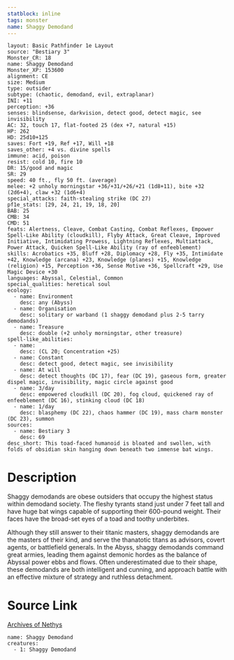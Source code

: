 ```yaml
---
statblock: inline
tags: monster
name: Shaggy Demodand
---
```

```statblock
layout: Basic Pathfinder 1e Layout
source: "Bestiary 3"
Monster_CR: 18
name: Shaggy Demodand
Monster_XP: 153600
alignment: CE
size: Medium
type: outsider
subtype: (chaotic, demodand, evil, extraplanar)
INI: +11
perception: +36
senses: blindsense, darkvision, detect good, detect magic, see invisibility
AC: 32, touch 17, flat-footed 25 (dex +7, natural +15)
HP: 262
HD: 25d10+125
saves: Fort +19, Ref +17, Will +18
saves_other: +4 vs. divine spells
immune: acid, poison
resist: cold 10, fire 10
DR: 15/good and magic
SR: 29
speed: 40 ft., fly 50 ft. (average)
melee: +2 unholy morningstar +36/+31/+26/+21 (1d8+11), bite +32 (2d6+4), claw +32 (1d6+4)
special_attacks: faith-stealing strike (DC 27)
pf1e_stats: [29, 24, 21, 19, 18, 20]
BAB: 25
CMB: 34
CMD: 51
feats: Alertness, Cleave, Combat Casting, Combat Reflexes, Empower Spell-Like Ability (cloudkill), Flyby Attack, Great Cleave, Improved Initiative, Intimidating Prowess, Lightning Reflexes, Multiattack, Power Attack, Quicken Spell-Like Ability (ray of enfeeblement)
skills: Acrobatics +35, Bluff +28, Diplomacy +28, Fly +35, Intimidate +42, Knowledge (arcana) +23, Knowledge (planes) +15, Knowledge (religion) +15, Perception +36, Sense Motive +36, Spellcraft +29, Use Magic Device +30
languages: Abyssal, Celestial, Common
special_qualities: heretical soul
ecology:
  - name: Environment
    desc: any (Abyss)
  - name: Organisation
    desc: solitary or warband (1 shaggy demodand plus 2-5 tarry demodands)
  - name: Treasure
    desc: double (+2 unholy morningstar, other treasure)
spell-like_abilities:
  - name:
    desc: (CL 20; Concentration +25)
  - name: Constant
    desc: detect good, detect magic, see invisibility
  - name: At will
    desc: detect thoughts (DC 17), fear (DC 19), gaseous form, greater dispel magic, invisibility, magic circle against good
  - name: 3/day
    desc: empowered cloudkill (DC 20), fog cloud, quickened ray of enfeeblement (DC 16), stinking cloud (DC 18)
  - name: 1/day
    desc: blasphemy (DC 22), chaos hammer (DC 19), mass charm monster (DC 23), summon
sources:
  - name: Bestiary 3
    desc: 69
desc_short: This toad-faced humanoid is bloated and swollen, with folds of obsidian skin hanging down beneath two immense bat wings.
```
# Description
Shaggy demodands are obese outsiders that occupy the highest status within demodand society. The fleshy tyrants stand just under 7 feet tall and have huge bat wings capable of supporting their 600-pound weight. Their faces have the broad-set eyes of a toad and toothy underbites.

Although they still answer to their titanic masters, shaggy demodands are the masters of their kind, and serve the thanatotic titans as advisors, covert agents, or battlefield generals. In the Abyss, shaggy demodands command great armies, leading them against demonic hordes as the balance of Abyssal power ebbs and flows. Often underestimated due to their shape, these demodands are both intelligent and cunning, and approach battle with an effective mixture of strategy and ruthless detachment.
# Source Link
[Archives of Nethys](https://aonprd.com/MonsterDisplay.aspx?ItemName=Shaggy%20Demodand)
```encounter-table
name: Shaggy Demodand
creatures:
  - 1: Shaggy Demodand
```
